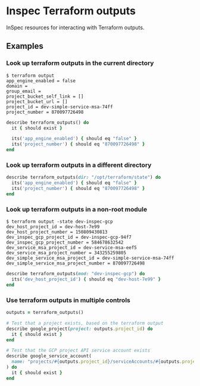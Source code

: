 # Inspec Terraform outputs

InSpec resources for interacting with Terraform outputs.

## Examples

### Look up terraform outputs in the current directory

```
$ terraform output
app_engine_enabled = false
domain =
group_email =
project_bucket_self_link = []
project_bucket_url = []
project_id = dev-simple-service-msa-74ff
project_number = 870097726498
```

```ruby
describe terraform_outputs() do
  it { should exist }

  its('app_engine_enabled') { should eq "false" }
  its('project_number') { should eq "870097726498" }
end
```

### Look up terraform outputs in a different directory

```ruby
describe terraform_outputs(dir: "/opt/terraform/state") do
  its('app_engine_enabled') { should eq "false" }
  its('project_number') { should eq "870097726498" }
end
```

### Look up terraform outputs in a non-root module

```
$ terraform output -state dev-inspec-gcp
dev_host_project_id = dev-host-7e99
dev_host_project_number = 150809430813
dev_inspec_gcp_project_id = dev-inspec-gcp-94f7
dev_inspec_gcp_project_number = 584678632542
dev_service_msa_project_id = dev-service-msa-eef5
dev_service_msa_project_number = 343255259805
dev_simple_service_msa_project_id = dev-simple-service-msa-74ff
dev_simple_service_msa_project_number = 870097726498
```

```ruby
describe terraform_outputs(mod: "dev-inspec-gcp") do
  its('dev_host_project_id') { should eq "dev-host-7e99" }
end
```

### Use terraform outputs in multiple controls

```ruby
outputs = terraform_outputs()

# Test that a project exists, based on the terraform output
describe google_project(project: outputs.project_id) do
  it { should exist }
end

# Test that the GCP project API service account exists
describe google_service_account(
  name: "projects/#{outputs.project_id}/serviceAccounts/#{outputs.project_number}@cloudservices.gserviceaccount.com"
) do
  it { should exist }
end
```
